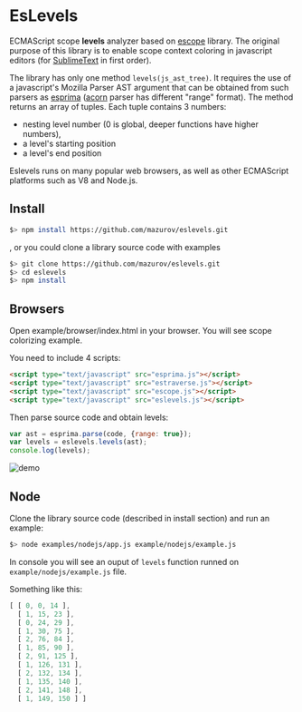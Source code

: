 EsLevels
=======

ECMAScript scope **levels** analyzer based on [escope](https://github.com/Constellation/escope) library.
The original purpose of this library is to enable scope context coloring in javascript editors 
(for [SublimeText](https://github.com/mazurov/sublime-levels) in first order).

The library has only one method `levels(js_ast_tree)`.  It requires the use of a javascript's
Mozilla Parser AST argument that can be obtained from such parsers as [esprima](git://github.com/ariya/esprima.git)
([acorn](https://github.com/marijnh/acorn) parser has different "range" format). The method returns an array of tuples.
Each tuple contains 3 numbers:

*  nesting level number (0 is global,  deeper functions have higher numbers),
*  a level's starting position
*  a level's end position

Eslevels runs on many popular web browsers, as well as other ECMAScript platforms such as V8 and Node.js.

## Install 

```sh
$> npm install https://github.com/mazurov/eslevels.git
```

, or you could clone a library source code with examples

```sh
$> git clone https://github.com/mazurov/eslevels.git
$> cd eslevels
$> npm install
```


## Browsers
 
 Open example/browser/index.html in your browser. You will see scope colorizing example.

You need to include 4 scripts:

```html
<script type="text/javascript" src="esprima.js"></script>
<script type="text/javascript" src="estraverse.js"></script>
<script type="text/javascript" src="escope.js"></script>
<script type="text/javascript" src="eslevels.js"></script>
```
 
 Then parse source code and obtain levels:

 ```javascript
 var ast = esprima.parse(code, {range: true});
 var levels = eslevels.levels(ast);
 console.log(levels);
 ```

![demo](https://raw.github.com/mazurov/eslevels/master/examples/browser/screenshot.png)

## Node

Clone the library source code (described in install section) and run an example:

```sh
$> node examples/nodejs/app.js example/nodejs/example.js
```

In console you will see an ouput of ``levels`` function runned on ```example/nodejs/example.js``` file.

Something like this:

```javascript
[ [ 0, 0, 14 ],
  [ 1, 15, 23 ],
  [ 0, 24, 29 ],
  [ 1, 30, 75 ],
  [ 2, 76, 84 ],
  [ 1, 85, 90 ],
  [ 2, 91, 125 ],
  [ 1, 126, 131 ],
  [ 2, 132, 134 ],
  [ 1, 135, 140 ],
  [ 2, 141, 148 ],
  [ 1, 149, 150 ] ]

```